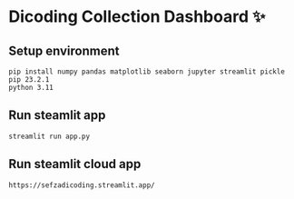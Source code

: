 # Dicoding Collection Dashboard ✨

## Setup environment
```
pip install numpy pandas matplotlib seaborn jupyter streamlit pickle
pip 23.2.1
python 3.11
```


## Run steamlit app
```
streamlit run app.py
```

## Run steamlit cloud app
```
https://sefzadicoding.streamlit.app/
```
